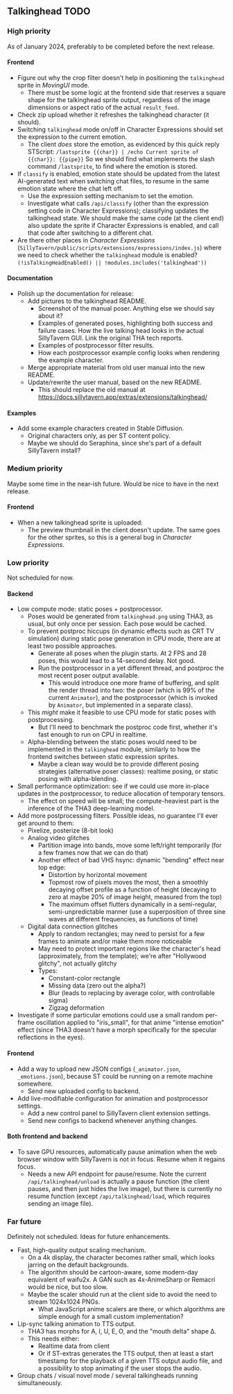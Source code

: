 ## Talkinghead TODO


### High priority

As of January 2024, preferably to be completed before the next release.

#### Frontend

- Figure out why the crop filter doesn't help in positioning the `talkinghead` sprite in *MovingUI* mode.
  - There must be some logic at the frontend side that reserves a square shape for the talkinghead sprite output,
    regardless of the image dimensions or aspect ratio of the actual `result_feed`.
- Check zip upload whether it refreshes the talkinghead character (it should).
- Switching `talkinghead` mode on/off in Character Expressions should set the expression to the current emotion.
  - The client *does* store the emotion, as evidenced by this quick reply STScript:
    `/lastsprite {{char}} | /echo Current sprite of {{char}}: {{pipe}}`
    So we should find what implements the slash command `/lastsprite`, to find where the emotion is stored.
- If `classify` is enabled, emotion state should be updated from the latest AI-generated text
  when switching chat files, to resume in the same emotion state where the chat left off.
  - Use the expression setting mechanism to set the emotion.
  - Investigate what calls `/api/classify` (other than the expression setting code in Character Expressions); classifying updates the talkinghead state.
    We should make the same code (at the client end) also update the sprite if Character Expressions is enabled, and call that code after switching to a different chat.
- Are there other places in *Character Expressions* (`SillyTavern/public/scripts/extensions/expressions/index.js`)
  where we need to check whether the `talkinghead` module is enabled? `(!isTalkingHeadEnabled() || !modules.includes('talkinghead'))`

#### Documentation

- Polish up the documentation for release:
  - Add pictures to the talkinghead README.
    - Screenshot of the manual poser. Anything else we should say about it?
    - Examples of generated poses, highlighting both success and failure cases. How the live talking head looks in the actual SillyTavern GUI. Link the original THA tech reports.
    - Examples of postprocessor filter results.
    - How each postprocessor example config looks when rendering the example character.
  - Merge appropriate material from old user manual into the new README.
  - Update/rewrite the user manual, based on the new README.
    - This should replace the old manual at https://docs.sillytavern.app/extras/extensions/talkinghead/

#### Examples

- Add some example characters created in Stable Diffusion.
  - Original characters only, as per ST content policy.
  - Maybe we should do Seraphina, since she's part of a default SillyTavern install?


### Medium priority

Maybe some time in the near-ish future. Would be nice to have in the next release.

#### Frontend

- When a new talkinghead sprite is uploaded:
  - The preview thumbnail in the client doesn't update. The same goes for the other sprites, so this is a general bug in *Character Expressions*.


### Low priority

Not scheduled for now.

#### Backend

- Low compute mode: static poses + postprocessor.
  - Poses would be generated from `talkinghead.png` using THA3, as usual, but only once per session. Each pose would be cached.
  - To prevent postproc hiccups (in dynamic effects such as CRT TV simulation) during static pose generation in CPU mode, there are at least two possible approaches.
    - Generate all poses when the plugin starts. At 2 FPS and 28 poses, this would lead to a 14-second delay. Not good.
    - Run the postprocessor in a yet different thread, and postproc the most recent poser output available.
      - This would introduce one more frame of buffering, and split the render thread into two: the poser (which is 99% of the current `Animator`),
        and the postprocessor (which is invoked by `Animator`, but implemented in a separate class).
  - This *might* make it feasible to use CPU mode for static poses with postprocessing.
    - But I'll need to benchmark the postproc code first, whether it's fast enough to run on CPU in realtime.
  - Alpha-blending between the static poses would need to be implemented in the `talkinghead` module, similarly to how the frontend switches between static expression sprites.
    - Maybe a clean way would be to provide different posing strategies (alternative poser classes): realtime posing, or static posing with alpha-blending.
- Small performance optimization: see if we could use more in-place updates in the postprocessor, to reduce allocation of temporary tensors.
  - The effect on speed will be small; the compute-heaviest part is the inference of the THA3 deep-learning model.
- Add more postprocessing filters. Possible ideas, no guarantee I'll ever get around to them:
  - Pixelize, posterize (8-bit look)
  - Analog video glitches
    - Partition image into bands, move some left/right temporarily (for a few frames now that we can do that)
    - Another effect of bad VHS hsync: dynamic "bending" effect near top edge:
      - Distortion by horizontal movement
      - Topmost row of pixels moves the most, then a smoothly decaying offset profile as a function of height (decaying to zero at maybe 20% of image height, measured from the top)
      - The maximum offset flutters dynamically in a semi-regular, semi-unpredictable manner (use a superposition of three sine waves at different frequencies, as functions of time)
  - Digital data connection glitches
    - Apply to random rectangles; may need to persist for a few frames to animate and/or make them more noticeable
    - May need to protect important regions like the character's head (approximately, from the template); we're after "Hollywood glitchy", not actually glitchy
    - Types:
      - Constant-color rectangle
      - Missing data (zero out the alpha?)
      - Blur (leads to replacing by average color, with controllable sigma)
      - Zigzag deformation
- Investigate if some particular emotions could use a small random per-frame oscillation applied to "iris_small",
  for that anime "intense emotion" effect (since THA3 doesn't have a morph specifically for the specular reflections in the eyes).

#### Frontend

- Add a way to upload new JSON configs (`_animator.json`, `_emotions.json`), because ST could be running on a remote machine somewhere.
  - Send new uploaded config to backend.
- Add live-modifiable configuration for animation and postprocessor settings.
  - Add a new control panel to SillyTavern client extension settings.
  - Send new configs to backend whenever anything changes.

#### Both frontend and backend

- To save GPU resources, automatically pause animation when the web browser window with SillyTavern is not in focus. Resume when it regains focus.
  - Needs a new API endpoint for pause/resume. Note the current `/api/talkinghead/unload` is actually a pause function (the client pauses, and
    then just hides the live image), but there is currently no resume function (except `/api/talkinghead/load`, which requires sending an image file).


### Far future

Definitely not scheduled. Ideas for future enhancements.

- Fast, high-quality output scaling mechanism.
  - On a 4k display, the character becomes rather small, which looks jarring on the default backgrounds.
  - The algorithm should be cartoon-aware, some modern-day equivalent of waifu2x. A GAN such as 4x-AnimeSharp or Remacri would be nice, but too slow.
  - Maybe the scaler should run at the client side to avoid the need to stream 1024x1024 PNGs.
    - What JavaScript anime scalers are there, or which algorithms are simple enough for a small custom implementation?
- Lip-sync talking animation to TTS output.
  - THA3 has morphs for A, I, U, E, O, and the "mouth delta" shape Δ.
  - This needs either:
    - Realtime data from client
    - Or if ST-extras generates the TTS output, then at least a start timestamp for the playback of a given TTS output audio file,
      and a possibility to stop animating if the user stops the audio.
- Group chats / visual novel mode / several talkingheads running simultaneously.
